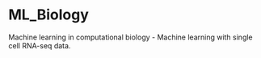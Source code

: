 # ML_Biology
Machine learning in computational biology -  Machine learning with single cell RNA-seq data.
